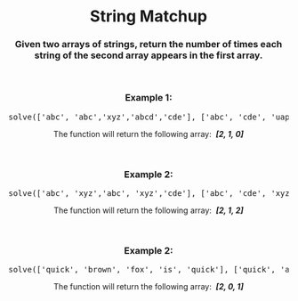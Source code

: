 <div align = "center">

# String Matchup

</div>

<div align = "center">

<h3>Given two arrays of strings, return the number of times each string of the second array appears in the first array.</h3>

<br>

<h3>Example 1:</h3>

<pre>solve(['abc', 'abc','xyz','abcd','cde'], ['abc', 'cde', 'uap'])</pre>

<p>The function will return the following array: &nbsp;<strong><em>[2, 1, 0]</em></strong></p>

<br>

<h3>Example 2:</h3>

<pre>solve(['abc', 'xyz','abc', 'xyz','cde'], ['abc', 'cde', 'xyz'])</pre>

<p>The function will return the following array: &nbsp;<strong><em>[2, 1, 2]</em></strong></p>

<br>

<h3>Example 2:</h3>

<pre>solve(['quick', 'brown', 'fox', 'is', 'quick'], ['quick', 'abc', 'fox'])</pre>

<p>The function will return the following array: &nbsp;<strong><em>[2, 0, 1]</em></strong></p>

</div>
